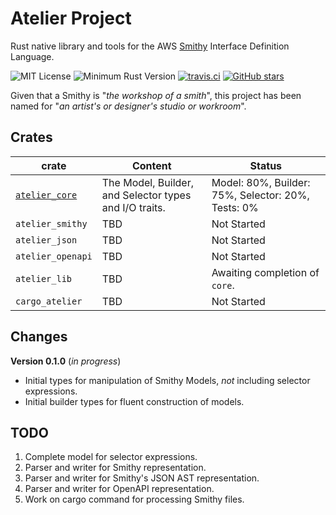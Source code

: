 # Atelier Project

Rust native library and tools for the AWS [Smithy](https://github.com/awslabs/smithy) Interface Definition Language.

![MIT License](https://img.shields.io/badge/license-mit-118811.svg)
![Minimum Rust Version](https://img.shields.io/badge/Min%20Rust-1.40-green.svg)
[![travis.ci](https://travis-ci.org/johnstonskj/rust-atelier.svg?branch=master)](https://travis-ci.org/johnstonskj/rust-atelier)
[![GitHub stars](https://img.shields.io/github/stars/johnstonskj/rust-atelier.svg)](https://github.com/johnstonskj/rust-atelier/stargazers)

Given that a Smithy is "_the workshop of a smith_", this project has been named for "_an artist's or designer's studio or workroom_".

## Crates

| crate                                | Content                                         | Status                              |
|--------------------------------------|-------------------------------------------------|-------------------------------------|
| [`atelier_core`](./atelier-core)     | The Model, Builder, and Selector types and I/O traits. | Model: 80%, Builder: 75%, Selector: 20%, Tests: 0% |
| `atelier_smithy`                     | TBD                                             | Not Started                         |
| `atelier_json`                       | TBD                                             | Not Started                         |
| `atelier_openapi`                    | TBD                                             | Not Started                         |
| `atelier_lib`                        | TBD                                             | Awaiting completion of `core`.      |
| `cargo_atelier`                      | TBD                                             | Not Started                         |

## Changes

**Version 0.1.0** (_in progress_)

* Initial types for manipulation of Smithy Models, _not_ including selector expressions.
* Initial builder types for fluent construction of models.

## TODO

1. Complete model for selector expressions.
2. Parser and writer for Smithy representation.
3. Parser and writer for Smithy's JSON AST representation.
4. Parser and writer for OpenAPI representation.
5. Work on cargo command for processing Smithy files.